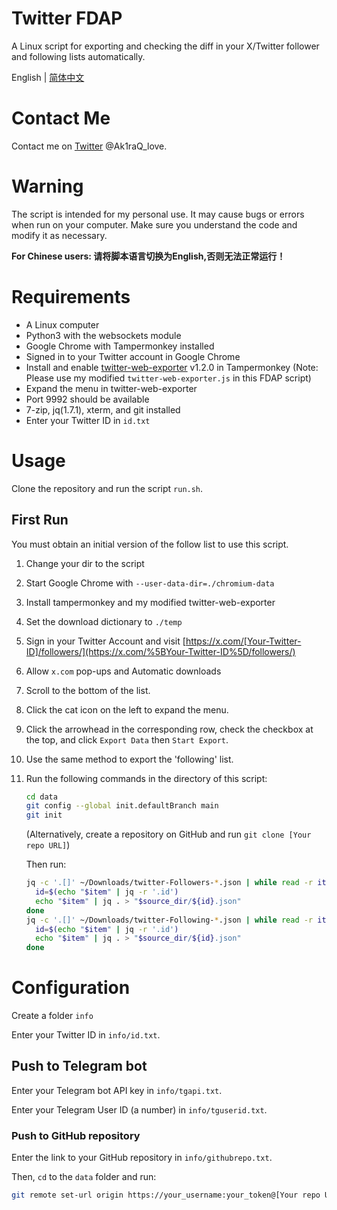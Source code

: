 # Twitter FDAP

A Linux script for exporting and checking the diff in your X/Twitter follower and following lists automatically.

English | [简体中文](README.CN.md)
# Contact Me

Contact me on [Twitter](https://x.com/Ak1raQ_love) @Ak1raQ_love.

# Warning

The script is intended for my personal use. It may cause bugs or errors when run on your computer. Make sure you understand the code and modify it as necessary.

**For Chinese users: 请将脚本语言切换为English,否则无法正常运行！**

# Requirements

- A Linux computer
- Python3 with the websockets module
- Google Chrome with Tampermonkey installed
- Signed in to your Twitter account in Google Chrome
- Install and enable [twitter-web-exporter](https://github.com/prinsss/twitter-web-exporter) v1.2.0 in Tampermonkey (Note: Please use my modified `twitter-web-exporter.js` in this FDAP script)
- Expand the menu in twitter-web-exporter
- Port 9992 should be available
- 7-zip, jq(1.7.1), xterm, and git installed
- Enter your Twitter ID in `id.txt`

# Usage

Clone the repository and run the script `run.sh`.

## First Run

You must obtain an initial version of the follow list to use this script.

1. Change your dir to the script

2. Start Google Chrome with `--user-data-dir=./chromium-data`

3. Install tampermonkey and my modified twitter-web-exporter

4. Set the download dictionary to `./temp`

5. Sign in your Twitter Account and visit [https://x.com/[Your-Twitter-ID]/followers/](https://x.com/%5BYour-Twitter-ID%5D/followers/)

6. Allow `x.com` pop-ups and Automatic downloads

7. Scroll to the bottom of the list.

8. Click the cat icon on the left to expand the menu.

9. Click the arrowhead in the corresponding row, check the checkbox at the top, and click `Export Data` then `Start Export`.

10. Use the same method to export the 'following' list.

11. Run the following commands in the directory of this script:

    ```bash
    cd data
    git config --global init.defaultBranch main
    git init
    ```

    (Alternatively, create a repository on GitHub and run `git clone [Your repo URL]`)

    Then run:

    ```bash
    jq -c '.[]' ~/Downloads/twitter-Followers-*.json | while read -r item; do
      id=$(echo "$item" | jq -r '.id')
      echo "$item" | jq . > "$source_dir/${id}.json"
    done
    jq -c '.[]' ~/Downloads/twitter-Following-*.json | while read -r item; do
      id=$(echo "$item" | jq -r '.id')
      echo "$item" | jq . > "$source_dir/${id}.json"
    done
    ```

# Configuration

Create a folder `info`

Enter your Twitter ID in `info/id.txt`.

## Push to Telegram bot

Enter your Telegram bot API key in `info/tgapi.txt`.

Enter your Telegram User ID (a number) in `info/tguserid.txt`.

### Push to GitHub repository

Enter the link to your GitHub repository in `info/githubrepo.txt`.

Then, `cd` to the `data` folder and run:

```bash
git remote set-url origin https://your_username:your_token@[Your repo URL]
```
